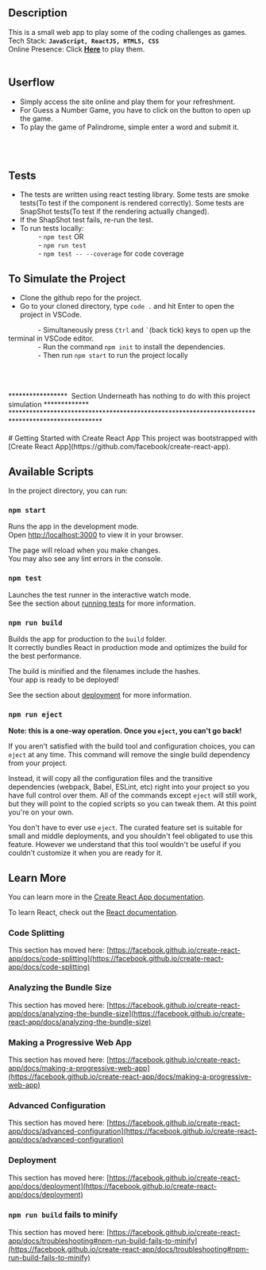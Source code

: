 ## Description
This is a small web app to play some of the coding challenges as games.<br>
Tech Stack: <b>```JavaScript, ReactJS, HTML5, CSS ```</b>
<br>
Online Presence: Click <b>[Here](https://code-challenges.herokuapp.com/)</b> to play them.
<br>
<br>

## Userflow
- Simply access the site online and play them for your refreshment.
- For Guess a Number Game, you have to click on the button to open up the game.
- To play the game of Palindrome, simple enter a word and submit it.
<br>
<br>


## Tests
- The tests are written using react testing library. Some tests are smoke tests(To test if the component is rendered
correctly). Some tests are SnapShot tests(To test if the rendering actually changed).
- If the ShapShot test fails, re-run the test.<br>
- To run tests locally:<br>
&nbsp; &ensp; &emsp; -  ```npm test``` OR <br>
&nbsp; &ensp; &emsp; - ```npm run test``` <br>
&nbsp; &ensp; &emsp; - ```npm test -- --coverage``` for code coverage <br>

## To Simulate the Project
- Clone the github repo for the project.
- Go to your cloned directory, type ```code .``` and hit Enter to open the project in VSCode.

&nbsp;&nbsp;&nbsp;&nbsp;  &ensp; &ensp; &emsp; - Simultaneously press ```Ctrl``` and ``` ` ```(back tick) keys to open up the terminal in VSCode editor. <br>
&nbsp;&nbsp;&nbsp;&nbsp;  &ensp; &ensp; &emsp; - Run the command ```npm init``` to install the dependencies. <br>
&nbsp;&nbsp;&nbsp;&nbsp;  &ensp; &ensp; &emsp; -   Then run ```npm start``` to run the project locally



<br>
<br>
<br>
*****************&nbsp; Section Underneath has nothing to do with this project simulation *************
**************************************************************************************************
<br>
<br>
# Getting Started with Create React App
This project was bootstrapped with [Create React App](https://github.com/facebook/create-react-app).

## Available Scripts

In the project directory, you can run:

### `npm start`

Runs the app in the development mode.\
Open [http://localhost:3000](http://localhost:3000) to view it in your browser.

The page will reload when you make changes.\
You may also see any lint errors in the console.

### `npm test`

Launches the test runner in the interactive watch mode.\
See the section about [running tests](https://facebook.github.io/create-react-app/docs/running-tests) for more information.

### `npm run build`

Builds the app for production to the `build` folder.\
It correctly bundles React in production mode and optimizes the build for the best performance.

The build is minified and the filenames include the hashes.\
Your app is ready to be deployed!

See the section about [deployment](https://facebook.github.io/create-react-app/docs/deployment) for more information.

### `npm run eject`

**Note: this is a one-way operation. Once you `eject`, you can't go back!**

If you aren't satisfied with the build tool and configuration choices, you can `eject` at any time. This command will remove the single build dependency from your project.

Instead, it will copy all the configuration files and the transitive dependencies (webpack, Babel, ESLint, etc) right into your project so you have full control over them. All of the commands except `eject` will still work, but they will point to the copied scripts so you can tweak them. At this point you're on your own.

You don't have to ever use `eject`. The curated feature set is suitable for small and middle deployments, and you shouldn't feel obligated to use this feature. However we understand that this tool wouldn't be useful if you couldn't customize it when you are ready for it.

## Learn More

You can learn more in the [Create React App documentation](https://facebook.github.io/create-react-app/docs/getting-started).

To learn React, check out the [React documentation](https://reactjs.org/).

### Code Splitting

This section has moved here: [https://facebook.github.io/create-react-app/docs/code-splitting](https://facebook.github.io/create-react-app/docs/code-splitting)

### Analyzing the Bundle Size

This section has moved here: [https://facebook.github.io/create-react-app/docs/analyzing-the-bundle-size](https://facebook.github.io/create-react-app/docs/analyzing-the-bundle-size)

### Making a Progressive Web App

This section has moved here: [https://facebook.github.io/create-react-app/docs/making-a-progressive-web-app](https://facebook.github.io/create-react-app/docs/making-a-progressive-web-app)

### Advanced Configuration

This section has moved here: [https://facebook.github.io/create-react-app/docs/advanced-configuration](https://facebook.github.io/create-react-app/docs/advanced-configuration)

### Deployment

This section has moved here: [https://facebook.github.io/create-react-app/docs/deployment](https://facebook.github.io/create-react-app/docs/deployment)

### `npm run build` fails to minify

This section has moved here: [https://facebook.github.io/create-react-app/docs/troubleshooting#npm-run-build-fails-to-minify](https://facebook.github.io/create-react-app/docs/troubleshooting#npm-run-build-fails-to-minify)
